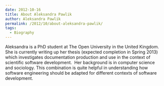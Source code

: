 ```yaml
---
date: 2012-10-16
title: About Aleksandra Pawlik
author: Aleksandra Pawlik
permalink: /2012/10/about-aleksandra-pawlik/
tags:
  - Biography
---
```

Aleksandra is a PhD student at The Open University in the United Kingdom. She is currently writing up her thesis (expected completion in Spring 2013) which investigates documentation production and use in the context of scientific software development.  Her background is in computer science and sociology. This combination is quite helpful in understanding how software engineering should be adapted for different contexts of software development.

